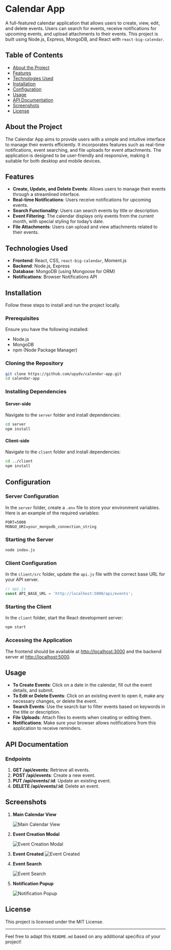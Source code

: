 # Calendar App

A full-featured calendar application that allows users to create, view, edit, and delete events. Users can search for events, receive notifications for upcoming events, and upload attachments to their events. This project is built using Node.js, Express, MongoDB, and React with `react-big-calendar`.

## Table of Contents

- [About the Project](#about-the-project)
- [Features](#features)
- [Technologies Used](#technologies-used)
- [Installation](#installation)
- [Configuration](#configuration)
- [Usage](#usage)
- [API Documentation](#api-documentation)
- [Screenshots](#screenshots)
- [License](#license)

## About the Project

The Calendar App aims to provide users with a simple and intuitive interface to manage their events efficiently. It incorporates features such as real-time notifications, event searching, and file uploads for event attachments. The application is designed to be user-friendly and responsive, making it suitable for both desktop and mobile devices.

## Features

- **Create, Update, and Delete Events**: Allows users to manage their events through a streamlined interface.
- **Real-time Notifications**: Users receive notifications for upcoming events.
- **Search Functionality**: Users can search events by title or description.
- **Event Filtering**: The calendar displays only events from the current month, with special styling for today’s date.
- **File Attachments**: Users can upload and view attachments related to their events.

## Technologies Used

- **Frontend**: React, CSS, `react-big-calendar`, Moment.js
- **Backend**: Node.js, Express
- **Database**: MongoDB (using Mongoose for ORM)
- **Notifications**: Browser Notifications API

## Installation

Follow these steps to install and run the project locally.

### Prerequisites

Ensure you have the following installed:
- Node.js
- MongoDB
- npm (Node Package Manager)

### Cloning the Repository

```bash
git clone https://github.com/upydv/calendar-app.git
cd calendar-app
```

### Installing Dependencies

#### Server-side

Navigate to the `server` folder and install dependencies:

```bash
cd server
npm install
```

#### Client-side

Navigate to the `client` folder and install dependencies:

```bash
cd ../client
npm install
```

## Configuration

### Server Configuration

In the `server` folder, create a `.env` file to store your environment variables. Here is an example of the required variables:

```env
PORT=5000
MONGO_URI=your_mongodb_connection_string
```

### Starting the Server

```bash
node index.js
```

### Client Configuration

In the `client/src` folder, update the `api.js` file with the correct base URL for your API server.

```javascript
// api.js
const API_BASE_URL = 'http://localhost:5000/api/events';
```

### Starting the Client

In the `client` folder, start the React development server:

```bash
npm start
```

### Accessing the Application

The frontend should be available at [http://localhost:3000](http://localhost:3000) and the backend server at [http://localhost:5000](http://localhost:5000).

## Usage

- **To Create Events**: Click on a date in the calendar, fill out the event details, and submit.
- **To Edit or Delete Events**: Click on an existing event to open it, make any necessary changes, or delete the event.
- **Search Events**: Use the search bar to filter events based on keywords in the title or description.
- **File Uploads**: Attach files to events when creating or editing them.
- **Notifications**: Make sure your browser allows notifications from this application to receive reminders.

## API Documentation

### Endpoints

1. **GET /api/events**: Retrieve all events.
2. **POST /api/events**: Create a new event.
3. **PUT /api/events/:id**: Update an existing event.
4. **DELETE /api/events/:id**: Delete an event.

## Screenshots

1. **Main Calendar View**

   ![Main Calendar View](./screenshots/app-view.png)

2. **Event Creation Modal**

   ![Event Creation Modal](./screenshots/create-event.png)

3. **Event Created**
   ![Event Created](./screenshots/event-created.png)

4. **Event Search**

   ![Event Search](./screenshots/event-search.png)

5. **Notification Popup**

   ![Notification Popup](./screenshots/event-notification.png)

## License

This project is licensed under the MIT License.

---

Feel free to adapt this `README.md` based on any additional specifics of your project!